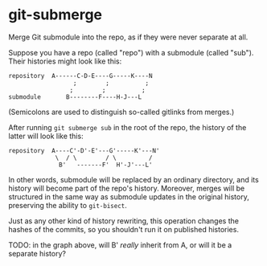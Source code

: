 git-submerge
============

Merge Git submodule into the repo, as if they were never separate at all.



Suppose you have a repo (called "repo") with a submodule (called "sub"). Their
histories might look like this:


    repository  A------C-D-E----G-----K----N
                      ;        ;          ;
                     ;        ;          ;
    submodule       B--------F----H-J---L

(Semicolons are used to distinguish so-called gitlinks from merges.)

After running `git submerge sub` in the root of the repo, the history of the
latter will look like this:

    repository  A----C'-D'-E'---G'-----K'---N'
                 \  / \        / \         /
                  B'   -------F'  H'-J'---L'

In other words, submodule will be replaced by an ordinary directory, and its
history will become part of the repo's history. Moreover, merges will be
structured in the same way as submodule updates in the original history,
preserving the ability to `git-bisect`.

Just as any other kind of history rewriting, this operation changes the hashes
of the commits, so you shouldn't run it on published histories.

TODO: in the graph above, will B' *really* inherit from A, or will it be
a separate history?

